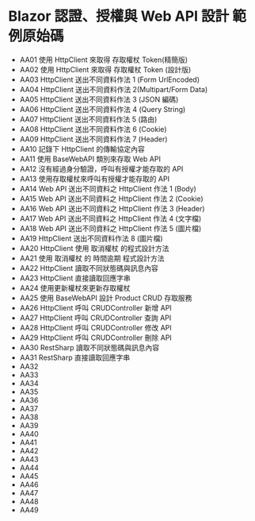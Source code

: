 # Blazor 認證、授權與 Web API 設計 範例原始碼

* AA01 使用 HttpClient 來取得 存取權杖 Token(精簡版)
* AA02 使用 HttpClient 來取得 存取權杖 Token (設計版)
* AA03 HttpClient 送出不同資料作法 1 (Form UrlEncoded)
* AA04 HttpClient 送出不同資料作法 2(Multipart/Form Data)
* AA05 HttpClient 送出不同資料作法 3 (JSON 編碼)
* AA06 HttpClient 送出不同資料作法 4 (Query String)
* AA07 HttpClient 送出不同資料作法 5 (路由)
* AA08 HttpClient 送出不同資料作法 6 (Cookie)
* AA09 HttpClient 送出不同資料作法 7 (Header)
* AA10 記錄下 HttpClient 的傳輸協定內容
* AA11 使用 BaseWebAPI 類別來存取 Web API
* AA12 沒有經過身分驗證，呼叫有授權才能存取的 API
* AA13 使用存取權杖來呼叫有授權才能存取的 API
* AA14 Web API 送出不同資料之 HttpClient 作法 1 (Body)
* AA15 Web API 送出不同資料之 HttpClient 作法 2 (Cookie)
* AA16 Web API 送出不同資料之 HttpClient 作法 3 (Header)
* AA17 Web API 送出不同資料之 HttpClient 作法 4 (文字檔)
* AA18 Web API 送出不同資料之 HttpClient 作法 5 (圖片檔)
* AA19 HttpClient 送出不同資料作法 8 (圖片檔)
* AA20 HttpClient 使用 取消權杖 的程式設計方法
* AA21 使用 取消權杖 的 時間逾期 程式設計方法
* AA22 HttpClient 讀取不同狀態碼與訊息內容
* AA23 HttpClient 直接讀取回應字串
* AA24 使用更新權杖來更新存取權杖
* AA25 使用 BaseWebAPI 設計 Product CRUD 存取服務
* AA26 HttpClient 呼叫 CRUDController 新增 API
* AA27 HttpClient 呼叫 CRUDController 查詢 API
* AA28 HttpClient 呼叫 CRUDController 修改 API
* AA29 HttpClient 呼叫 CRUDController 刪除 API
* AA30 RestSharp 讀取不同狀態碼與訊息內容
* AA31 RestSharp 直接讀取回應字串
* AA32 
* AA33 
* AA34 
* AA35 
* AA36 
* AA37 
* AA38 
* AA39 
* AA40 
* AA41 
* AA42 
* AA43 
* AA44 
* AA45 
* AA46 
* AA47 
* AA48 
* AA49 


